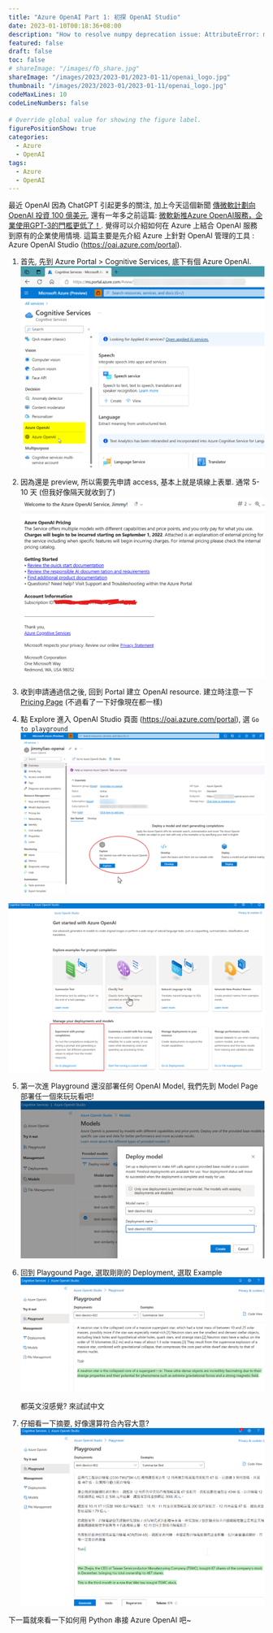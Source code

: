```yaml
---
title: "Azure OpenAI Part 1: 初探 OpenAI Studio"
date: 2023-01-10T00:18:36+08:00
description: "How to resolve numpy deprecation issue: AttributeError: module 'numpy' has no attribute 'str'. Did you mean: 'std'?"
featured: false
draft: false
toc: false
# shareImage: "/images/fb_share.jpg"
shareImage: "/images/2023/2023-01/2023-01-11/openai_logo.jpg"
thumbnail: "/images/2023/2023-01/2023-01-11/openai_logo.jpg"
codeMaxLines: 10
codeLineNumbers: false

# Override global value for showing the figure label.
figurePositionShow: true
categories:
  - Azure
  - OpenAI
tags:
  - Azure
  - OpenAI
---
```


最近 OpenAI 因為 ChatGPT 引起更多的關注, 加上今天這個新聞 [傳微軟計劃向 OpenAI 投資 100 億美元](https://technews.tw/2023/01/10/chatgpt-openai-microsoft/), 還有一年多之前這篇: [微軟新推Azure OpenAI服務，企業使用GPT-3的門檻更低了！](https://www.ithome.com.tw/news/147645). 覺得可以介紹如何在 Azure 上結合 OpenAI 服務到原有的企業使用情境. 這篇主要是先介紹 Azure 上針對 OpenAI 管理的工具 : Azure OpenAI Studio (https://oai.azure.com/portal).

<!--more-->

1. 首先, 先到 Azure Portal > Cognitive Services, 底下有個 Azure OpenAI.
  ![](/images/2023/2023-01/2023-01-11/01.png)

2. 因為還是 preview, 所以需要先申請 access, 基本上就是填線上表單. 通常 5-10 天 (但我好像隔天就收到了) 
  ![](/images/2023/2023-01/2023-01-11/02.png)

3. 收到申請通過信之後, 回到 Portal 建立 OpenAI resource. 建立時注意一下 [Pricing Page](https://azure.microsoft.com/en-us/pricing/details/cognitive-services/openai-service/) (不過看了一下好像現在都一樣) 

4. 點 Explore 進入 OpenAI Studio 頁面 (https://oai.azure.com/portal), 選 `Go to playground`
  ![](/images/2023/2023-01/2023-01-11/03.png)

  ![](/images/2023/2023-01/2023-01-11/04.png)

5. 第一次進 Playground 還沒部署任何 OpenAI Model, 我們先到 Model Page 部署任一個來玩玩看吧!
  ![](/images/2023/2023-01/2023-01-11/05.png)

6. 回到 Playgound Page, 選取剛剛的 Deployment, 選取 Example
  ![](/images/2023/2023-01/2023-01-11/06.png)

   都英文沒感覺? 來試試中文

7. 仔細看一下摘要, 好像還算符合內容大意?
  ![](/images/2023/2023-01/2023-01-11/07.png)

下一篇就來看一下如何用 Python 串接 Azure OpenAI 吧~
